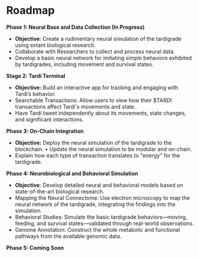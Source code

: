 # Roadmap

**Phase 1: Neural Base and Data Collection (In Progress)**

- **Objective**: Create a rudimentary neural simulation of the tardigrade using extant biological research.
- Collaborate with Researchers to collect and process neural data.
- Develop a basic neural network for imitating simple behaviors exhibited by tardigrades, including movement and survival states.

**Stage 2: Tardi Terminal**

- **Objective:** Build an interactive app for tracking and engaging with Tardi’s behavior.
- Searchable Transactions: Allow users to view how their $TARDI transactions affect Tardi's movements and state.
- Have Tardi tweet independently about its movements, state changes, and significant interactions.

**Phase 3: On-Chain Integration**

- **Objective:** Deploy the neural simulation of the tardigrade to the blockchain.
• Update the neural simulation to be modular and on-chain.
- Explain how each type of transaction translates to "energy" for the tardigrade.

**Phase 4: Neurobiological and Behavioral Simulation**

- **Objective**: Develop detailed neural and behavioral models based on state-of-the-art biological research. 
- Mapping the Neural Connectome: Use electron microscopy to map the neural network of the tardigrade, integrating the findings into the simulation. 
- Behavioral Studies: Simulate the basic tardigrade behaviors—moving, feeding, and survival states—validated through real-world observations. 
- Genome Annotation: Construct the whole metabolic and functional pathways from the available genomic data.

**Phase 5: Coming Soon**

